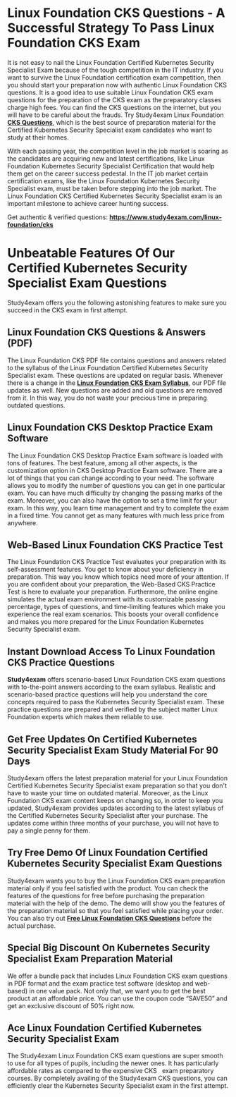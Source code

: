 <h1><strong>Linux Foundation CKS Questions - A Successful Strategy To Pass Linux Foundation CKS Exam</strong></h1>

<p>It is not easy to nail the Linux Foundation Certified Kubernetes Security Specialist Exam because of the tough competition in the IT industry. If you want to survive the Linux Foundation certification exam competition, then you should start your preparation now with authentic Linux Foundation CKS questions. It is a good idea to use suitable Linux Foundation CKS exam questions for the preparation of the CKS exam as the preparatory classes charge high fees. You can find the CKS questions on the internet, but you will have to be careful about the frauds. Try Study4exam Linux Foundation <a href="https://www.study4exam.com/linux-foundation/info/cks"><strong>CKS Questions</strong></a>, which is the best source of preparation material for the Certified Kubernetes Security Specialist exam candidates who want to study at their homes.</p>

<p>With each passing year, the competition level in the job market is soaring as the candidates are acquiring new and latest certifications, like Linux Foundation Kubernetes Security Specialist Certification that would help them get on the career success pedestal. In the IT job market certain certification exams, like the Linux Foundation Kubernetes Security Specialist exam, must be taken before stepping into the job market. The Linux Foundation CKS Certified Kubernetes Security Specialist exam is an important milestone to achieve career hunting success.</p>

<p>Get authentic & verified questions: <strong><a href="http://https://www.study4exam.com/linux-foundation/cks">https://www.study4exam.com/linux-foundation/cks</a></strong></p>

<h1><strong>Unbeatable Features Of Our Certified Kubernetes Security Specialist Exam Questions</strong></h1>

<p>Study4exam offers you the following astonishing features to make sure you succeed in the CKS exam in first attempt.</p>

<h2><strong>Linux Foundation CKS Questions & Answers (PDF)</strong></h2>

<p>The Linux Foundation CKS PDF file contains questions and answers related to the syllabus of the Linux Foundation Certified Kubernetes Security Specialist exam. These questions are updated on regular basis. Whenever there is a change in the <a href="https://www.study4exam.com/linux-foundation/syllabus/cks"><strong>Linux Foundation CKS Exam Syllabus</strong></a>, our PDF file updates as well. New questions are added and old questions are removed from it. In this way, you do not waste your precious time in preparing outdated questions.</p>


<h2><strong>Linux Foundation CKS Desktop Practice Exam Software</strong></h2>

<p>The Linux Foundation CKS Desktop Practice Exam software is loaded with tons of features. The best feature, among all other aspects, is the customization option in CKS Desktop Practice Exam software. There are a lot of things that you can change according to your need. The software allows you to modify the number of questions you can get in one particular exam. You can have much difficulty by changing the passing marks of the exam. Moreover, you can also have the option to set a time limit for your exam. In this way, you learn time management and try to complete the exam in a fixed time. You cannot get as many features with much less price from anywhere.</p>

<h2><strong>Web-Based Linux Foundation CKS Practice Test</strong></h2>

<p>The Linux Foundation CKS Practice Test evaluates your preparation with its self-assessment features. You get to know about your deficiency in preparation. This way you know which topics need more of your attention. If you are confident about your preparation, the Web-Based CKS Practice Test is here to evaluate your preparation. Furthermore, the online engine simulates the actual exam environment with its customizable passing percentage, types of questions, and time-limiting features which make you experience the real exam scenarios. This boosts your overall confidence and makes you more prepared for the Linux Foundation Kubernetes Security Specialist exam.</p>

<h2><strong>Instant Download Access To Linux Foundation CKS Practice Questions</strong></h2>

<p><strong>Study4exam</strong> offers scenario-based Linux Foundation CKS exam questions with to-the-point answers according to the exam syllabus. Realistic and scenario-based practice questions will help you understand the core concepts required to pass the Kubernetes Security Specialist exam. These practice questions are prepared and verified by the subject matter Linux Foundation experts which makes them reliable to use.</p>


<h2><strong>Get Free Updates On Certified Kubernetes Security Specialist Exam Study Material For 90 Days</strong></h2>

<p>Study4exam offers the latest preparation material for your Linux Foundation Certified Kubernetes Security Specialist exam preparation so that you don't have to waste your time on outdated material. Moreover, as the Linux Foundation CKS exam content keeps on changing so, in order to keep you updated, Study4exam provides updates according to the latest syllabus of the Certified Kubernetes Security Specialist after your purchase. The updates come within three months of your purchase, you will not have to pay a single penny for them.</p>

<h2><strong>Try Free Demo Of Linux Foundation Certified Kubernetes Security Specialist Exam Questions</strong></h2>

<p>Study4exam wants you to buy the Linux Foundation CKS exam preparation material only if you feel satisfied with the product. You can check the features of the questions for free before purchasing the preparation material with the help of the demo. The demo will show you the features of the preparation material so that you feel satisfied while placing your order. You can also try out <a href="https://www.study4exam.com/linux-foundation/free-cks-questions"><strong>Free Linux Foundation CKS Questions</strong></a> before the actual purchase.</p>

<h2><strong>Special Big Discount On Kubernetes Security Specialist Exam Preparation Material</strong></h2>

<p>We offer a bundle pack that includes Linux Foundation CKS exam questions in PDF format and the exam practice test software (desktop and web-based) in one value pack. Not only that, we want you to get the best product at an affordable price. You can use the coupon code “SAVE50” and get an exclusive discount of 50% right now.</p>

<h2><strong>Ace Linux Foundation Certified Kubernetes Security Specialist Exam</strong></h2>

<p>The Study4exam Linux Foundation CKS exam questions are super smooth to use for all types of pupils, including the newer ones. It has particularly affordable rates as compared to the expensive CKS   exam preparatory courses. By completely availing of the Study4exam CKS questions, you can efficiently clear the Kubernetes Security Specialist exam in the first attempt.<br />
 </p>
